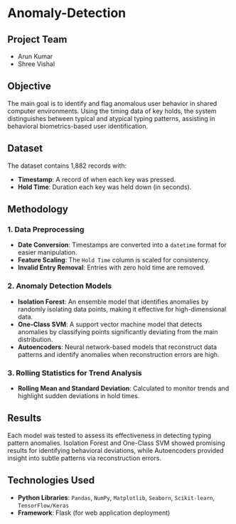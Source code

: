 # Anomaly-Detection

## Project Team
- Arun Kumar
- Shree Vishal

## Objective
The main goal is to identify and flag anomalous user behavior in shared computer environments. Using the timing data of key holds, the system distinguishes between typical and atypical typing patterns, assisting in behavioral biometrics-based user identification.

## Dataset
The dataset contains 1,882 records with:
- **Timestamp**: A record of when each key was pressed.
- **Hold Time**: Duration each key was held down (in seconds).

## Methodology
### 1. **Data Preprocessing**
   - **Date Conversion**: Timestamps are converted into a `datetime` format for easier manipulation.
   - **Feature Scaling**: The `Hold Time` column is scaled for consistency.
   - **Invalid Entry Removal**: Entries with zero hold time are removed.

### 2. **Anomaly Detection Models**
   - **Isolation Forest**: An ensemble model that identifies anomalies by randomly isolating data points, making it effective for high-dimensional data.
   - **One-Class SVM**: A support vector machine model that detects anomalies by classifying points significantly deviating from the main distribution.
   - **Autoencoders**: Neural network-based models that reconstruct data patterns and identify anomalies when reconstruction errors are high.

### 3. **Rolling Statistics for Trend Analysis**
   - **Rolling Mean and Standard Deviation**: Calculated to monitor trends and highlight sudden deviations in hold times.

## Results
Each model was tested to assess its effectiveness in detecting typing pattern anomalies. Isolation Forest and One-Class SVM showed promising results for identifying behavioral deviations, while Autoencoders provided insight into subtle patterns via reconstruction errors.

## Technologies Used
- **Python Libraries**: `Pandas`, `NumPy`, `Matplotlib`, `Seaborn`, `Scikit-learn`, `TensorFlow/Keras`
- **Framework**: Flask (for web application deployment)
